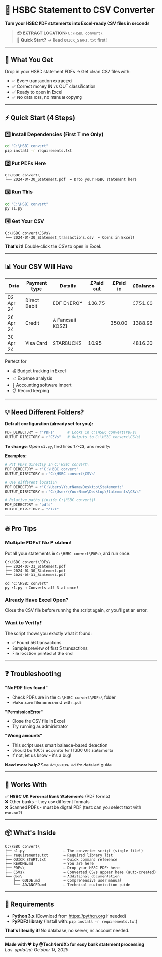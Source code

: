 # 🏦 HSBC Statement to CSV Converter

**Turn your HSBC PDF statements into Excel-ready CSV files in seconds**

> **📦 EXTRACT LOCATION:** `C:\HSBC convert\`  
> **📄 Quick Start?** → Read `QUICK_START.txt` first!

---

## 🎯 What You Get

Drop in your HSBC statement PDFs → Get clean CSV files with:
- ✅ Every transaction extracted
- ✅ Correct money IN vs OUT classification  
- ✅ Ready to open in Excel
- ✅ No data loss, no manual copying

---

## ⚡ Quick Start (4 Steps)

### 1️⃣ Install Dependencies (First Time Only)
```bash
cd "C:\HSBC convert"
pip install -r requirements.txt
```

### 2️⃣ Put PDFs Here
```
C:\HSBC convert\
└── 2024-04-30_Statement.pdf  ← Drop your HSBC statement here
```

### 3️⃣ Run This
```bash
cd "C:\HSBC convert"
py s1.py
```

### 4️⃣ Get Your CSV
```
C:\HSBC convert\CSVs\
└── 2024-04-30_Statement_transactions.csv  ← Opens in Excel!
```

**That's it!** Double-click the CSV to open in Excel.

---

## 📊 Your CSV Will Have

| Date | Payment type | Details | £Paid out | £Paid in | £Balance |
|------|-------------|---------|-----------|----------|----------|
| 02 Apr 24 | Direct Debit | EDF ENERGY | 136.75 | | 3751.06 |
| 26 Apr 24 | Credit | A Fancsali KOSZI | | 350.00 | 1388.96 |
| 30 Apr 24 | Visa Card | STARBUCKS | 10.95 | | 4816.30 |

Perfect for:
- 💰 Budget tracking in Excel
- 📈 Expense analysis
- 🧾 Accounting software import
- 📋 Record keeping

---

## 💡 Need Different Folders?

**Default configuration (already set for you):**
```python
PDF_DIRECTORY = r"PDFs"      # Looks in C:\HSBC convert\PDFs\
OUTPUT_DIRECTORY = r"CSVs"   # Outputs to C:\HSBC convert\CSVs\
```

**To change:** Open `s1.py`, find lines 17-23, and modify:

**Examples:**
```python
# Put PDFs directly in C:\HSBC convert\
PDF_DIRECTORY = r"C:\HSBC convert"
OUTPUT_DIRECTORY = r"C:\HSBC convert\CSVs"

# Use different location
PDF_DIRECTORY = r"C:\Users\YourName\Desktop\Statements"
OUTPUT_DIRECTORY = r"C:\Users\YourName\Desktop\Statements\CSVs"

# Relative paths (inside C:\HSBC convert\)
PDF_DIRECTORY = "pdfs"
OUTPUT_DIRECTORY = "csvs"
```

---

## 🔥 Pro Tips

### Multiple PDFs? No Problem!
Put all your statements in `C:\HSBC convert\PDFs\` and run once:
```
C:\HSBC convert\PDFs\
├── 2024-03-31_Statement.pdf
├── 2024-04-30_Statement.pdf  
└── 2024-05-31_Statement.pdf

cd "C:\HSBC convert"
py s1.py → Converts all 3 at once!
```

### Already Have Excel Open?
Close the CSV file before running the script again, or you'll get an error.

### Want to Verify?
The script shows you exactly what it found:
- ✅ Found 56 transactions
- Sample preview of first 5 transactions
- File location printed at the end

---

## ❓ Troubleshooting

**"No PDF files found"**
- Check PDFs are in the `C:\HSBC convert\PDFs\` folder
- Make sure filenames end with `.pdf`

**"PermissionError"**
- Close the CSV file in Excel
- Try running as administrator

**"Wrong amounts"**
- This script uses smart balance-based detection
- Should be 100% accurate for HSBC UK statements
- If not, let us know - it's a bug!

**Need more help?** See `dox/GUIDE.md` for detailed guide.

---

## 🏦 Works With

✅ **HSBC UK Personal Bank Statements** (PDF format)  
❌ Other banks - they use different formats  
❌ Scanned PDFs - must be digital PDF (test: can you select text with mouse?)

---

## 📦 What's Inside

```
C:\HSBC convert\
├── s1.py                  ← The converter script (single file!)
├── requirements.txt       ← Required library list
├── QUICK_START.txt        ← Quick command reference
├── README.md              ← You are here
├── PDFs\                  ← Drop your HSBC PDFs here
├── CSVs\                  ← Converted CSVs appear here (auto-created)
└── dox\                   ← Additional documentation
    ├── GUIDE.md           ← Comprehensive user manual
    └── ADVANCED.md        ← Technical customization guide
```

---

## 🚀 Requirements

- **Python 3.x** (Download from https://python.org if needed)
- **PyPDF2 library** (Install with: `pip install -r requirements.txt`)

**That's literally it!** No database, no server, no account needed.

---

**Made with ❤️ by @TechNerdXp for easy bank statement processing**  
*Last updated: October 13, 2025*
